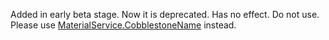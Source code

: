 Added in early beta stage. Now it is deprecated. Has no effect. Do not
use. Please use [MaterialService.CobblestoneName](https://create.roblox.com/docs/reference/engine/classes/MaterialService#CobblestoneName) instead.